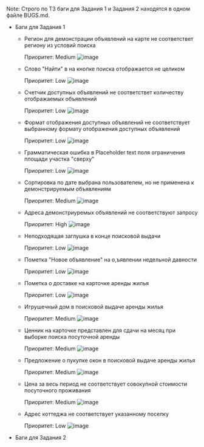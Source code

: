 Note: Строго по ТЗ баги для Задания 1 и Задания 2 находятся в одном файле BUGS.md.

* Баги для Задания 1

  * Регион для демонстрации объявлений на карте не соответствет региону из условий поиска

    Приоритет: Medium
    ![image](https://github.com/user-attachments/assets/487bebd8-3e26-46f7-b980-17b0349005fe)

  * Слово "Найти" в на кнопке поиска отображается не целиком

    Приоритет: Low
    ![image](https://github.com/user-attachments/assets/63f15db9-807a-4008-8b5f-2e567dd912ca)

  * Счетчик доступных объявлений не соответствет количеству отображаемых объявлений

    Приоритет: Low
    ![image](https://github.com/user-attachments/assets/5f1d8d5d-4287-41ec-8011-6f146f617335)

  * Формат отображения доступных объявлений не соответствует выбранному формату отображения доступных объявлений
 
    Приоритет: Low
    ![image](https://github.com/user-attachments/assets/50c88340-a830-4a93-9900-41b219b02426)

  * Грамматическая ошибка в Placeholder text поля ограничения площади участка "сверху"
 
    Приоритет: Low
    ![image](https://github.com/user-attachments/assets/79bdfaea-b3ef-45aa-9cd8-2d5f0a942a56)

  * Сортировка по дате выбрана пользователем, но не применена к демонстрируемым объявлениям
 
    Приоритет: Medium
    ![image](https://github.com/user-attachments/assets/927ae23d-265c-498c-b150-dbc73a758ae7)

  * Адреса демонстриуремых объявлений не соответствуют запросу
 
    Приоритет: High
    ![image](https://github.com/user-attachments/assets/a568efcd-b230-4085-8cf7-e7044402327b)

  * Неподходящая заглушка в конце поисковой выдачи
 
    Приоритет: Low
    ![image](https://github.com/user-attachments/assets/715569f5-d7a5-4fd1-9d17-9b07ca1cdef8)

  * Пометка "Новое объявление" на о,ъявлении недельной давности
 
    Приоритет: Low
    ![image](https://github.com/user-attachments/assets/7f111afc-a5d6-436d-b6f3-9e22a242c30b)

  * Пометка о доставке на карточке аренды жилья
 
    Приоритет: Low
    ![image](https://github.com/user-attachments/assets/89698a26-7096-44cc-a2e0-48fea7d5898f)

  * Игрушечный дом в поисковой выдаче аренды жилья
 
    Приоритет: Medium
    ![image](https://github.com/user-attachments/assets/4c47d13e-c221-439a-81f5-9816ff397130)

  * Ценник на карточке представлен для сдачи на месяц при выборке поиска посуточной аренды
 
    Приоритет: Medium
    ![image](https://github.com/user-attachments/assets/18c48e96-e6e3-43c6-a636-5fc45121f7bf)

  * Предложение о пукупке окон в поисковой выдаче аренды жилья
 
    Приоритет: Medium
    ![image](https://github.com/user-attachments/assets/b1ecba3d-7dbd-4c3f-b9b0-b58bba48bbf4)

  * Цена за весь период не соответствует совокупной стоимости посуточного проживания
 
    Приоритет: Medium
    ![image](https://github.com/user-attachments/assets/37bc1181-aab2-4c58-b2a6-871f03437d9e)

  * Адрес коттеджа не соответствует указанному поселку
 
    Приоритет: Low
    ![image](https://github.com/user-attachments/assets/f5f6dba9-eb09-4c7e-b382-9d40d89ffd7e)

* Баги для Задания 2












